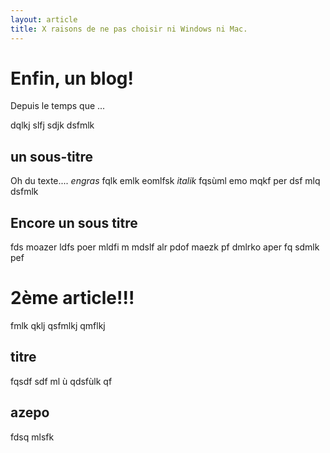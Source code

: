 ```yaml
---
layout: article
title: X raisons de ne pas choisir ni Windows ni Mac.
---
```


# Enfin, un blog!

 Depuis le temps que ...

dqlkj slfj sdjk dsfmlk 

## un sous-titre

Oh du texte.... *engras* fqlk emlk eomlfsk _italik_
fqsùml emo mqkf per dsf mlq dsfmlk

## Encore un sous titre

fds moazer ldfs poer mldfi m 
 mdslf alr pdof maezk pf dmlrko aper fq sdmlk pef


# 2ème article!!!

fmlk qklj qsfmlkj qmflkj 

## titre

fqsdf 
sdf ml ù
 qdsfùlk qf

##  azepo 

fdsq mlsfk
